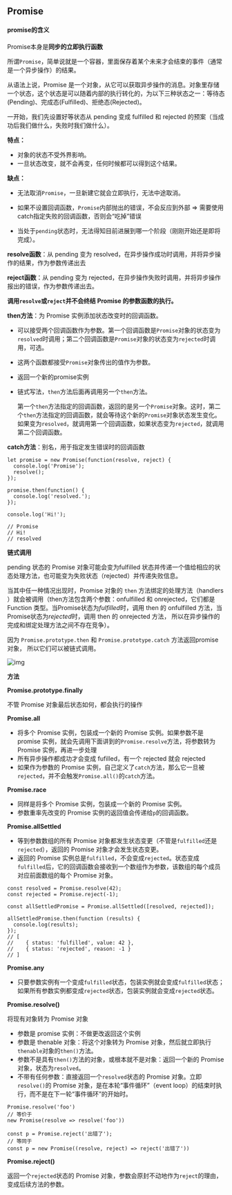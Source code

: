 ## Promise

#### promise的含义

Promise本身是**同步的立即执行函数**

所谓`Promise`，简单说就是一个容器，里面保存着某个未来才会结束的事件（通常是一个异步操作）的结果。

从语法上说，Promise 是一个对象，从它可以获取异步操作的消息。对象里存储一个状态，这个状态是可以随着内部的执行转化的，为以下三种状态之一：等待态(Pending)、完成态(Fulfilled)、拒绝态(Rejected)。

一开始，我们先设置好等状态从 pending 变成 fulfilled 和 rejected 的预案（当成功后我们做什么，失败时我们做什么）。

**特点：**

- 对象的状态不受外界影响。
- 一旦状态改变，就不会再变，任何时候都可以得到这个结果。

**缺点：**

- 无法取消`Promise`，一旦新建它就会立即执行，无法中途取消。

- 如果不设置回调函数，`Promise`内部抛出的错误，不会反应到外部 => 需要使用catch指定失败的回调函数，否则会“吃掉”错误

- 当处于`pending`状态时，无法得知目前进展到哪一个阶段（刚刚开始还是即将完成）。

  

**resolve函数**：从 pending 变为 resolved，在异步操作成功时调用，并将异步操作的结果，作为参数传递出去

**reject函数**：从 pending 变为 rejected，在异步操作失败时调用，并将异步操作报出的错误，作为参数传递出去。

**调用`resolve`或`reject`并不会终结 Promise 的参数函数的执行。**



**then方法**：为 Promise 实例添加状态改变时的回调函数。

- 可以接受两个回调函数作为参数。第一个回调函数是`Promise`对象的状态变为`resolved`时调用；第二个回调函数是`Promise`对象的状态变为`rejected`时调用，可选。

- 这两个函数都接受`Promise`对象传出的值作为参数。

- 返回一个新的promise实例

- 链式写法，`then`方法后面再调用另一个`then`方法。

  第一个`then`方法指定的回调函数，返回的是另一个`Promise`对象。这时，第二个`then`方法指定的回调函数，就会等待这个新的`Promise`对象状态发生变化。如果变为`resolved`，就调用第一个回调函数，如果状态变为`rejected`，就调用第二个回调函数。

**catch方法**：别名，用于指定发生错误时的回调函数

```
let promise = new Promise(function(resolve, reject) {
  console.log('Promise');
  resolve();
});

promise.then(function() {
  console.log('resolved.');
});

console.log('Hi!');

// Promise
// Hi!
// resolved
```



**链式调用**

pending 状态的 Promise 对象可能会变为fulfilled 状态并传递一个值给相应的状态处理方法，也可能变为失败状态（rejected）并传递失败信息。

当其中任一种情况出现时，Promise 对象的 `then` 方法绑定的处理方法（handlers ）就会被调用（then方法包含两个参数：onfulfilled 和 onrejected，它们都是 Function 类型。当Promise状态为*fulfilled*时，调用 then 的 onfulfilled 方法，当Promise状态为*rejected*时，调用 then 的 onrejected 方法， 所以在异步操作的完成和绑定处理方法之间不存在竞争）。

因为 `Promise.prototype.then` 和  `Promise.prototype.catch` 方法返回promise 对象， 所以它们可以被链式调用。

![img](https://mdn.mozillademos.org/files/8633/promises.png)



**方法**

**Promise.prototype.finally** 

不管 Promise 对象最后状态如何，都会执行的操作 



**Promise.all**

- 将多个 Promise 实例，包装成一个新的 Promise 实例。如果参数不是 promise 实例，就会先调用下面讲到的`Promise.resolve`方法，将参数转为 Promise 实例，再进一步处理
- 所有异步操作都成功才会变成 fufilled，有一个 rejected 就会 rejected
- 如果作为参数的 Promise 实例，自己定义了`catch`方法，那么它一旦被`rejected`，并不会触发`Promise.all()`的`catch`方法。



**Promise.race**

- 同样是将多个 Promise 实例，包装成一个新的 Promise 实例。
- 参数重率先改变的 Promise 实例的返回值会传递给`p`的回调函数。



**Promise.allSettled**

- 等到参数数组的所有 Promise 对象都发生状态变更（不管是`fulfilled`还是`rejected`），返回的 Promise 对象才会发生状态变更。
- 返回的 Promise 实例总是`fulfilled`，不会变成`rejected`。状态变成`fulfilled`后，它的回调函数会接收到一个数组作为参数，该数组的每个成员对应前面数组的每个 Promise 对象。

```
const resolved = Promise.resolve(42);
const rejected = Promise.reject(-1);

const allSettledPromise = Promise.allSettled([resolved, rejected]);

allSettledPromise.then(function (results) {
  console.log(results);
});
// [
//    { status: 'fulfilled', value: 42 },
//    { status: 'rejected', reason: -1 }
// ]

```



**Promise.any**

- 只要参数实例有一个变成`fulfilled`状态，包装实例就会变成`fulfilled`状态；如果所有参数实例都变成`rejected`状态，包装实例就会变成`rejected`状态。



**Promise.resolve()**  

将现有对象转为 Promise 对象

- 参数是 promise 实例：不做更改返回这个实例
- 参数是 thenable 对象：将这个对象转为 Promise 对象，然后就立即执行`thenable`对象的`then()`方法。
- 参数不是具有`then()`方法的对象，或根本就不是对象：返回一个新的 Promise 对象，状态为`resolved`。
- 不带有任何参数：直接返回一个`resolved`状态的 Promise 对象。立即`resolve()`的 Promise 对象，是在本轮“事件循环”（event loop）的结束时执行，而不是在下一轮“事件循环”的开始时。

```
Promise.resolve('foo')
// 等价于
new Promise(resolve => resolve('foo'))

const p = Promise.reject('出错了');
// 等同于
const p = new Promise((resolve, reject) => reject('出错了'))
```



**Promise.reject()**  

返回一个`rejected`状态的 Promise 对象，参数会原封不动地作为`reject`的理由，变成后续方法的参数。


